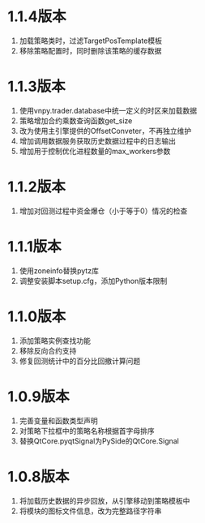 # 1.1.4版本

1. 加载策略类时，过滤TargetPosTemplate模板
2. 移除策略配置时，同时删除该策略的缓存数据

# 1.1.3版本

1. 使用vnpy.trader.database中统一定义的时区来加载数据
2. 策略增加合约乘数查询函数get_size
3. 改为使用主引擎提供的OffsetConveter，不再独立维护
4. 增加调用数据服务获取历史数据过程中的日志输出
5. 增加用于控制优化进程数量的max_workers参数

# 1.1.2版本

1. 增加对回测过程中资金爆仓（小于等于0）情况的检查

# 1.1.1版本

1. 使用zoneinfo替换pytz库
2. 调整安装脚本setup.cfg，添加Python版本限制

# 1.1.0版本

1. 添加策略实例查找功能
2. 移除反向合约支持
3. 修复回测统计中的百分比回撤计算问题

# 1.0.9版本

1. 完善变量和函数类型声明
2. 对策略下拉框中的策略名称根据首字母排序
3. 替换QtCore.pyqtSignal为PySide的QtCore.Signal

# 1.0.8版本

1. 将加载历史数据的异步回放，从引擎移动到策略模板中
2. 将模块的图标文件信息，改为完整路径字符串
